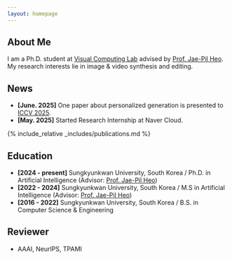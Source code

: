 ```yaml
---
layout: homepage
---
```


## About Me

I am a Ph.D. student at [Visual Computing Lab](https://sites.google.com/site/vclabskku) advised by [Prof. Jae-Pil Heo](https://sites.google.com/site/jaepilheo).
My research interests lie in image & video synthesis and editing.

## News

- **[June. 2025]** One paper about personalized generation is presented to [ICCV 2025](https://jiwoogit.github.io/ARBooth/).
- **[May. 2025]** Started Research Internship at Naver Cloud.


{% include_relative _includes/publications.md %}

## Education

- **[2024 - present]** Sungkyunkwan University, South Korea / Ph.D. in Artificial Intelligence (Advisor: [Prof. Jae-Pil Heo](https://sites.google.com/site/jaepilheo))
- **[2022 - 2024]** Sungkyunkwan University, South Korea / M.S in Artificial Intelligence (Advisor: [Prof. Jae-Pil Heo](https://sites.google.com/site/jaepilheo))
- **[2016 - 2022]** Sungkyunkwan University, South Korea / B.S. in Computer Science & Engineering

## Reviewer

- AAAI, NeurIPS, TPAMI
